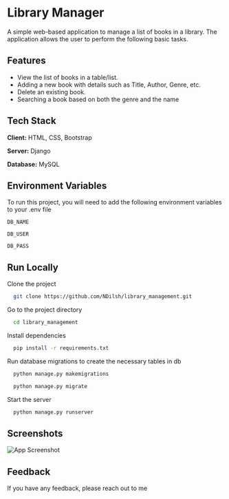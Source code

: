 # Library Manager

A simple web-based application to manage a list of books in a library. The application allows the user to perform the following basic tasks.
## Features

- View the list of books in a table/list.
- Adding a new book with details such as Title, Author, Genre, etc.
- Delete an existing book.
- Searching a book based on both the genre and the name

## Tech Stack

**Client:** HTML, CSS, Bootstrap

**Server:** Django

**Database:** MySQL
## Environment Variables

To run this project, you will need to add the following environment variables to your .env file

`DB_NAME`

`DB_USER`

`DB_PASS`
## Run Locally

Clone the project

```bash
  git clone https://github.com/NDilsh/library_management.git
```

Go to the project directory

```bash
  cd library_management
```

Install dependencies

```bash
  pip install -r requirements.txt
```

Run database migrations to create the necessary tables in db

```bash
  python manage.py makemigrations
```
```bash
  python manage.py migrate
```

Start the server

```bash
  python manage.py runserver
```


## Screenshots

![App Screenshot](https://via.placeholder.com/468x300?text=App+Screenshot+Here)


## Feedback

If you have any feedback, please reach out to me

